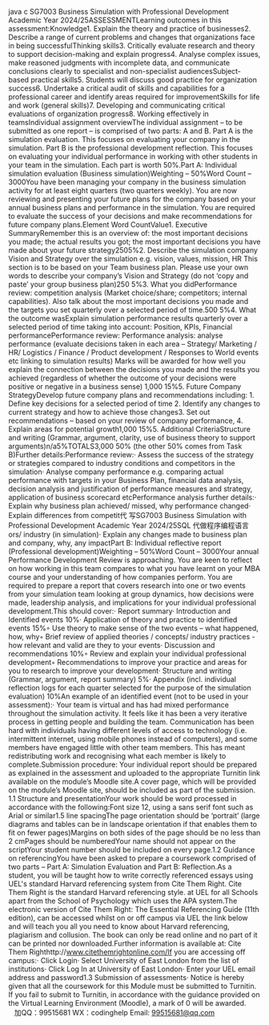 java c
SG7003 Business Simulation with Professional
Development
Academic Year 2024/25ASSESSMENTLearning outcomes in this assessment:Knowledge1. Explain the theory and practice of businesses2. Describe a range of current problems and changes that organizations face in being successfulThinking skills3. Critically evaluate research and theory to support decision-making and explain progress4. Analyse complex issues, make reasoned judgments with incomplete data, and communicate conclusions clearly to specialist and non-specialist audiencesSubject-based practical skills5. Students will discuss good practice for organization success6. Undertake a critical audit of skills and capabilities for a professional career and identify areas required for improvementSkills for life and work (general skills)7. Developing and communicating critical evaluations of organization progress8. Working effectively in teamsIndividual assignment overviewThe individual assignment – to be submitted as one report – is comprised of two parts: A and B. Part A is the simulation evaluation. This focuses on evaluating your company in the simulation. Part B is the professional development reflection. This focuses on evaluating your individual performance in working with other students in your team in the simulation. Each part is worth 50%.Part A: Individual simulation evaluation (Business simulation)Weighting – 50%Word Count – 3000You have been managing your company in the business simulation activity for at least eight quarters (two quarters weekly). You are now reviewing and presenting your future plans for the company based on your annual business plans and performance in the simulation. You are required to evaluate the success of your decisions and make recommendations for future company plans.Element Word CountValue1.   Executive SummaryRemember this is an overview of: the most important decisions you made; the actual results you got; the most important decisions you have made about your future strategy2505%2.      Describe the simulation company Vision and Strategy over the simulation e.g. vision, values, mission, HR This section is to be based on your Team business plan. Please use your own words   to describe your company’s Vision and Strategy (do not ‘copy and paste’ your group business plan)250 5%3.   What you didPerformance review: competition analysis (Market choice/share; competitors; internal capabilities). Also talk about the most important decisions you made and the targets you set quarterly over a selected period of time.500 5%4.   What the outcome wasExplain simulation performance results quarterly over a selected period of time taking into account: Position, KPIs, Financial performancePerformance review: Performance analysis: analyse performance (evaluate decisions taken in each area – Strategy/ Marketing / HR/ Logistics / Finance / Product development / Responses to World events etc linking to simulation results)   Marks will be awarded for how well you explain the connection between the decisions you made and the results you achieved (regardless of whether the outcome of your decisions were positive or negative in a business sense) 1,000   15%5.   Future Company StrategyDevelop future company plans and recommendations including:   1.   Define key decisions for a selected period of time    2.   Identify any changes to current strategy and how to achieve those changes3.   Set out recommendations – based on your review of company performance, 4.   Explain areas for potential growth1,000 15%5.   Additional CriteriaStructure and writing (Grammar, argument, clarity, use of business theory to support arguments)n/a5%TOTALS3,000 50% (the other 50% comes from Task B)Further details:Performance review:·   Assess the success of the strategy or strategies compared to industry conditions and competitors in the simulation·   Analyse company performance e.g. comparing actual performance with targets in your Business Plan, financial data analysis, decision analysis and justification of performance measures and strategy, application of business scorecard etcPerformance analysis further details:·   Explain why business plan achieved/ missed, why performance changed·   Explain differences from competit代 写SG7003 Business Simulation with Professional Development Academic Year 2024/25SQL
代做程序编程语言ors/ industry (in simulation)·   Explain any changes made to business plan and company, why, any impactPart B: Individual reflective report   (Professional development)Weighting – 50%Word Count – 3000Your annual Performance Development Review is approaching. You are keen to reflect on how working in this team compares to what you have learnt on your MBA course and your understanding of how companies perform. You are required to prepare a report that covers research into one or two events from your simulation team looking at group dynamics, how decisions were made, leadership analysis, and implications for your individual professional development.This should cover:·   Report summary·   Introduction and Identified events 10%·   Application of theory and practice to identified events 15%◦   Use theory to make sense of the two events – what happened, how, why◦   Brief review of applied theories / concepts/ industry practices - how relevant and valid are they to your events·   Discussion and recommendations 10%◦   Review and explain your individual professional development◦   Recommendations to improve your practice and areas for you to research to improve your development·   Structure and writing (Grammar, argument, report summary) 5%·   Appendix (incl. individual reflection logs for each quarter selected for the purpose of the simulation evaluation) 10%An example of an identified event (not to be used in your assessment):·   Your team is virtual and has had mixed performance throughout the simulation activity. It feels like it has been a very iterative process in getting people and building the team. Communication has been hard with individuals having different levels of access to technology (i.e. intermittent internet, using mobile phones instead of computers), and some members have engaged little with other team members. This has meant redistributing work and recognising what each member is likely to complete.Submission procedure:      Your individual report should be prepared as explained in the assessment and uploaded to the appropriate Turnitin link available on the module’s Moodle site.A cover page, which will be provided on the module’s Moodle site, should be included as part of the submission.      1.1   Structure and presentationYour   work   should   be   word   processed   in   accordance with   the   following:Font size 12, using a sans serif font such as Arial or similar1.5   line   spacingThe   page   orientation should   be   ‘portrait’   (large diagrams   and tables   can   be   in   landscape orientation   if   that   enables   them   to   fit on   fewer   pages)Margins   on   both   sides   of   the   page   should   be   no   less   than   2   cmPages   should   be   numberedYour   name   should not   appear on   the   scriptYour   student   number   should   be   included   on   every   page.1.2   Guidance on referencingYou have been asked to prepare a coursework comprised of two parts – Part A: Simulation Evaluation and Part B: Reflection.As a student, you will be taught how to write correctly referenced essays using   UEL's standard Harvard referencing system from Cite Them Right. Cite Them Right   is the standard Harvard referencing style. at UEL for all Schools apart from the School of Psychology which uses the APA system.The electronic version of Cite Them Right: The Essential Referencing Guide (11th edition), can be accessed whilst on or off campus via UEL the link below and will teach you all you need to know about Harvard referencing, plagiarism and collusion.    The book can only be read online and no part of it can be printed nor downloaded.Further information is available at: Cite Them Righthttp://www.citethemrightonline.com/If you are accessing off campus:·   Click Login·   Select University of East London from the list of institutions·   Click Log In at University of East London·   Enter your UEL email address and password1.3   Submission of assessments·   Notice is hereby given that all the coursework for this Module must be submitted to Turnitin.    If you fail to submit to Turnitin, in accordance with the guidance provided on the Virtual Learning Environment (Moodle), a mark of 0 will be awarded.            
加QQ：99515681  WX：codinghelp  Email: 99515681@qq.com
